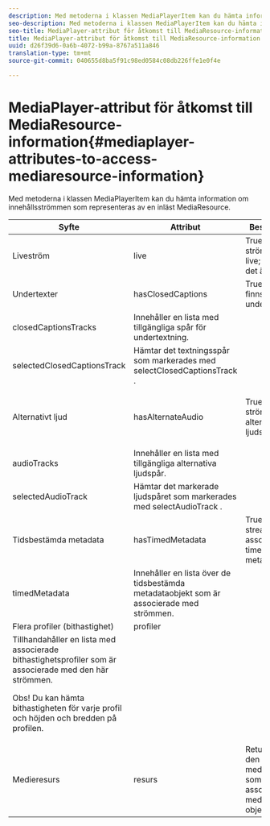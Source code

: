 ```yaml
---
description: Med metoderna i klassen MediaPlayerItem kan du hämta information om innehållsströmmen som representeras av en inläst MediaResource.
seo-description: Med metoderna i klassen MediaPlayerItem kan du hämta information om innehållsströmmen som representeras av en inläst MediaResource.
seo-title: MediaPlayer-attribut för åtkomst till MediaResource-information
title: MediaPlayer-attribut för åtkomst till MediaResource-information
uuid: d26f39d6-0a6b-4072-b99a-8767a511a846
translation-type: tm+mt
source-git-commit: 040655d8ba5f91c98ed0584c08db226ffe1e0f4e

---
```



# MediaPlayer-attribut för åtkomst till MediaResource-information{#mediaplayer-attributes-to-access-mediaresource-information}

Med metoderna i klassen MediaPlayerItem kan du hämta information om innehållsströmmen som representeras av en inläst MediaResource.

<table frame="all" colsep="1" rowsep="1" id="table_46225307CA5B4BB1869576E0B9141E38"> 
 <thead> 
  <tr rowsep="1"> 
   <th colname="1" class="entry"> Syfte </th> 
   <th colname="2" class="entry"> Attribut </th> 
   <th colname="3" class="entry"> Beskrivning </th> 
  </tr> 
 </thead>
 <tbody> 
  <tr rowsep="1"> 
   <td colname="1"> Liveström </td> 
   <td colname="2"> <span class="codeph"> live </span> </td> 
   <td colname="3"> True om strömmen är live; false om det är VOD. </td> 
  </tr> 
  <tr rowsep="1"> 
   <td colname="1" morerows="2"> Undertexter </td> 
   <td colname="2"> <span class="codeph"> hasClosedCaptions </span> </td> 
   <td colname="3"> True om det finns spår för undertextning. </td> 
  </tr> 
  <tr rowsep="1"> 
   <td colname="2"> <span class="codeph"> closedCaptionsTracks </span> </td> 
   <td colname="3"> Innehåller en lista med tillgängliga spår för undertextning. </td> 
  </tr> 
  <tr rowsep="1"> 
   <td colname="2"> <span class="codeph"> selectedClosedCaptionsTrack </span> </td> 
   <td colname="3"> Hämtar det textningsspår som markerades med <span class="codeph"> selectClosedCaptionsTrack </span>. </td> 
  </tr> 
  <tr rowsep="1"> 
   <td colname="1" morerows="2"> Alternativt ljud </td> 
   <td colname="2"> <span class="codeph"> hasAlternateAudio </span> </td> 
   <td colname="3"> <p>True om strömmen har alternativa ljudspår. </p> </td> 
  </tr> 
  <tr rowsep="1"> 
   <td colname="2"> <span class="codeph"> audioTracks </span> </td> 
   <td colname="3"> Innehåller en lista med tillgängliga alternativa ljudspår. </td> 
  </tr> 
  <tr rowsep="1"> 
   <td colname="2"> <span class="codeph"> selectedAudioTrack </span> </td> 
   <td colname="3"> 
    <ph>
      Hämtar det markerade ljudspåret som markerades med <span class="codeph"> selectAudioTrack </span>. 
    </ph> </td> 
  </tr> 
  <tr rowsep="1"> 
   <td colname="1" morerows="1"> Tidsbestämda metadata </td> 
   <td colname="2"> <span class="codeph"> hasTimedMetadata </span> </td> 
   <td colname="3"> True if the stream has associated timed metadata. </td> 
  </tr> 
  <tr rowsep="1"> 
   <td colname="2"> <span class="codeph"> timedMetadata </span> </td> 
   <td colname="3"> Innehåller en lista över de tidsbestämda metadataobjekt som är associerade med strömmen. </td> 
  </tr> 
  <tr rowsep="1"> 
   <td colname="1" morerows="1"> Flera profiler (bithastighet) </td> 
   <td colname="2" morerows="1"> <span class="codeph"> profiler </span> </td> 
   <td colname="3"> </td> 
  </tr> 
  <tr rowsep="1"> 
   <td colname="3"> Tillhandahåller en lista med associerade bithastighetsprofiler som är associerade med den här strömmen. <p>Obs!  Du kan hämta bithastigheten för varje profil och höjden och bredden på profilen. </p> </td> 
  </tr> 
  <tr rowsep="1"> 
   <td colname="1"> Medieresurs </td> 
   <td colname="2"> <span class="codeph"> resurs </span> </td> 
   <td colname="3"> Returnerar den medieresurs som är associerad med det här objektet. </td> 
  </tr> 
 </tbody> 
</table>

